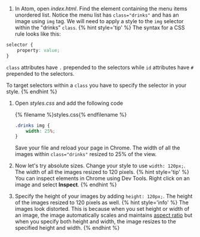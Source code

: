 1. In Atom, open _index.html_. Find the element containing the menu items unordered list. Notice the menu list has `class="drinks"` and has an image using `img` tag. We will need to apply a style to the `img` selector within the "drinks" `class`.
   {% hint style='tip' %}
The syntax for a CSS rule looks like this:
```css
selector {
    property: value;
}
```
`class` attributes have `.` prepended to the selectors while `id` attributes have `#` prepended to the selectors.

To target selectors within a `class` you have to specify the selector in your style.
    {% endhint %}
1. Open _styles.css_ and add the following code
    
    {% filename %}styles.css{% endfilename %}
    ```css
    .drinks img {
        width: 25%;
    }
    ```
    Save your file and reload your page in Chrome. The width of all the images within `class="drinks"` resized to 25% of the view. 
1. Now let's try absolute sizes. Change your style to use `width: 120px;`. The width of all the images resized to 120 pixels.
    {% hint style='tip' %}
You can inspect elements in Chrome using Dev Tools. Right click on an image and select **Inspect**. 
    {% endhint %}
1. Specify the height of your images by adding `height: 120px;`. The height of the images resized to 120 pixels as well. 
    {% hint style='info' %}
The images look distorted. This is because when you set height or width of an image, the image automatically scales and maintains [aspect ratio](https://www.w3schools.com/howto/howto_css_aspect_ratio.asp) but when you specify both height and width, the image resizes to the specified height and width. 
    {% endhint %}

